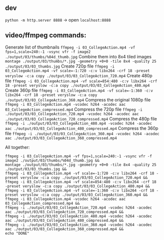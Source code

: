 ## dev

`python -m http.server 8888` -> open `localhost:8888`

## video/ffmpeg commands:

Generate list of thumbnails
`ffmpeg -i 03_CollegeAction.mp4 -vf fps=1,scale=240:-1 -vsync vfr -f image2 ./output/03/thumbs/%04d_thumb.jpg`
Combine them into 8x4 tiled images
`montage ./output/03/thumbs/*.jpg -geometry +0+0 -tile 8x4 -quality 25 ./output/03/03_thumbs.jpg`
Create 720p file
`ffmpeg -i 03_CollegeAction.mp4 -vf scale=-1:720 -c:v libx264 -crf 18 -preset veryslow -c:a copy ./output/03/03_CollegeAction_720.mp4`
Create 480p file
`ffmpeg -i 03_CollegeAction.mp4 -vf scale=854:480 -c:v libx264 -crf 18 -preset veryslow -c:a copy ./output/03/03_CollegeAction_480.mp4`
Create 360p file
`ffmpeg -i 03_CollegeAction.mp4 -vf scale=-1:360 -c:v libx264 -crf 18 -preset veryslow -c:a copy ./output/03/03_CollegeAction_360.mp4`
Compress the original 1080p file
`ffmpeg -i 03_CollegeAction.mp4 -vcodec h264 -acodec aac 03_CollegeAction_compressed.mp4`
Compress the 720p file
`ffmpeg -i ./output/03/03_CollegeAction_720.mp4 -vcodec h264 -acodec aac ./output/03/03_CollegeAction_720_compressed.mp4`
Compress the 480p file
`ffmpeg -i ./output/03/03_CollegeAction_480.mp4 -vcodec h264 -acodec aac ./output/03/03_CollegeAction_480_compressed.mp4`
Compress the 360p file
`ffmpeg -i ./output/03/03_CollegeAction_360.mp4 -vcodec h264 -acodec aac ./output/03/03_CollegeAction_360_compressed.mp4`

All together:
```
ffmpeg -i 03_CollegeAction.mp4 -vf fps=1,scale=240:-1 -vsync vfr -f image2 ./output/03/thumbs/%04d_thumb.jpg &&
montage ./output/03/thumbs/*.jpg -geometry +0+0 -tile 8x4 -quality 25 ./output/03/03_thumbs.jpg &&
ffmpeg -i 03_CollegeAction.mp4 -vf scale=-1:720 -c:v libx264 -crf 18 -preset veryslow -c:a copy ./output/03/03_CollegeAction_720.mp4 &&
ffmpeg -i 03_CollegeAction.mp4 -vf scale=854:480 -c:v libx264 -crf 18 -preset veryslow -c:a copy ./output/03/03_CollegeAction_480.mp4 &&
ffmpeg -i 03_CollegeAction.mp4 -vf scale=-1:360 -c:v libx264 -crf 18 -preset veryslow -c:a copy ./output/03/03_CollegeAction_360.mp4 &&
ffmpeg -i 03_CollegeAction.mp4 -vcodec h264 -acodec aac 03_CollegeAction_compressed.mp4 &&
ffmpeg -i ./output/03/03_CollegeAction_720.mp4 -vcodec h264 -acodec aac ./output/03/03_CollegeAction_720_compressed.mp4 &&
ffmpeg -i ./output/03/03_CollegeAction_480.mp4 -vcodec h264 -acodec aac ./output/03/03_CollegeAction_480_compressed.mp4 &&
ffmpeg -i ./output/03/03_CollegeAction_360.mp4 -vcodec h264 -acodec aac ./output/03/03_CollegeAction_360_compressed.mp4 &&
echo "DONE"
```
